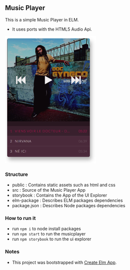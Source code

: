 ## Music Player

This is a simple Music Player in ELM.
- It uses ports with the HTML5 Audio Api.


<img src="player-screenshot.png" width="300" />


### Structure

- public : Contains static assets such as html and css
- src : Source of the Music Player App
- storybook : Contains the App of the UI Explorer
- elm-package : Describes ELM packages dependencies
- package.json : Describes Node packages dependencies


### How to run it
- run ```npm i``` to node install packages
- run ```npm start``` to run the musicplayer
- run ```npm storybook``` to run the ui explorer


### Notes

- This project was bootstrapped with [Create Elm App](https://github.com/halfzebra/create-elm-app).
